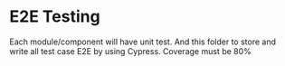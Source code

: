 # E2E Testing

Each module/component will have unit test. And this folder to store and write all test case E2E by using Cypress.
Coverage must be 80%
